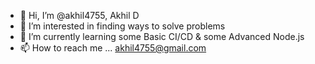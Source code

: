 - 👋 Hi, I’m @akhil4755, Akhil D
- 👀 I’m interested in finding ways to solve problems
- 🌱 I’m currently learning some Basic CI/CD & some Advanced Node.js
- 📫 How to reach me ... akhil4755@gmail.com

<!---
akhil4755/akhil4755 is a ✨ special ✨ repository because its `README.md` (this file) appears on your GitHub profile.
You can click the Preview link to take a look at your changes.
--->
